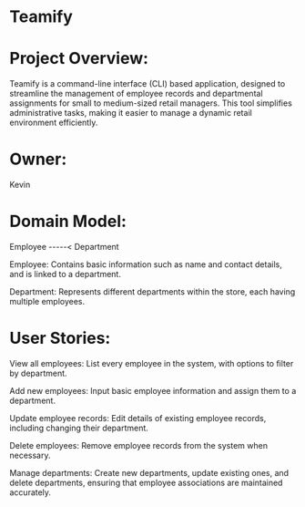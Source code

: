 # Teamify

# Project Overview:
Teamify is a command-line interface (CLI) based application, designed to streamline the management of employee records and departmental assignments for small to medium-sized retail managers. This tool simplifies administrative tasks, making it easier to manage a dynamic retail environment efficiently.

# Owner:
Kevin

# Domain Model:
Employee -----< Department

Employee: Contains basic information such as name and contact details, and is linked to a department.

Department: Represents different departments within the store, each having multiple employees.

# User Stories:

View all employees: List every employee in the system, with options to filter by department.

Add new employees: Input basic employee information and assign them to a department.

Update employee records: Edit details of existing employee records, including changing their department.

Delete employees: Remove employee records from the system when necessary.

Manage departments: Create new departments, update existing ones, and delete departments, ensuring that employee associations are maintained accurately.
